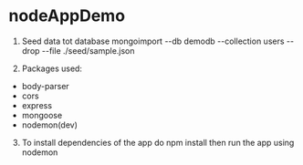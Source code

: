 # nodeAppDemo

1.	Seed data tot database 
mongoimport --db demodb --collection users --drop --file ./seed/sample.json

2. Packages used:
  - body-parser
  - cors
  - express
  - mongoose
  - nodemon(dev)
3. To install dependencies of the app do npm install then run the app using nodemon
